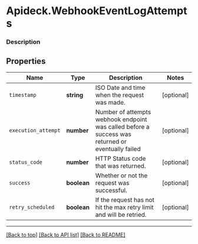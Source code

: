 # Apideck.WebhookEventLogAttempts

### Description

## Properties
Name | Type | Description | Notes
------------ | ------------- | ------------- | -------------
`timestamp` | **string** | ISO Date and time when the request was made. | [optional] 
`execution_attempt` | **number** | Number of attempts webhook endpoint was called before a success was returned or eventually failed | [optional] 
`status_code` | **number** | HTTP Status code that was returned. | [optional] 
`success` | **boolean** | Whether or not the request was successful. | [optional] 
`retry_scheduled` | **boolean** | If the request has not hit the max retry limit and will be retried. | [optional] 





---

[[Back to top]](#) [[Back to API list]](../../../../README.md#documentation-for-api-endpoints) [[Back to README]](../../../../README.md)


